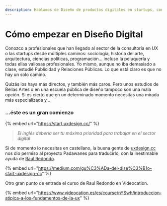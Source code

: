```yaml
---
description: Hablamos de Diseño de productos digitales en startups, consultoras, compañías…
---
```


# Cómo empezar en Diseño Digital

Conozco a profesionales que han llegado al sector de la consultoría en UX o las startups desde múltiples caminos: sociología, historia del arte, arquitectura, ciencias políticas, programación… incluso la peluquería y todas ellas valiosas profesionales. Yo mismo, aunque no iba demasiado a clase, estudié Publicidad y Relaciones Públicas. Lo que está claro es que no hay un solo camino.

Quizás los haya más directos, y también más caros. Pero unos estudios de Bellas Artes o en una escuela pública de diseño tampoco son una mala opción. Si es cierto que en un determinado momento necesitas una mirada más especializada y…

### …éste es un gran comienzo

{% embed url="https://start.uxdesign.cc/" %}

> _El inglés debería ser tu máxima prioridad para trabajar en el sector digital_

Si de momento lo necesitas en castellano, la buena gente de [uxdesign.cc](https://uxdesign.cc/) nos dio permiso al proyecto Padawanes para traducirlo, con la inestimable ayuda de [Raul Redondo](https://raulredondo.com).

{% embed url="https://medium.com/gu%C3%ADa-del-dise%C3%B1o-start-uxdesign-cc" %}

Otro gran punto de entrada el curso de Raul Redondo en Videocation.

{% embed url="https://www.videocation.es/es/course/nYSwh/introduccion-atipica-a-los-fundamentos-de-la-ux" %}
